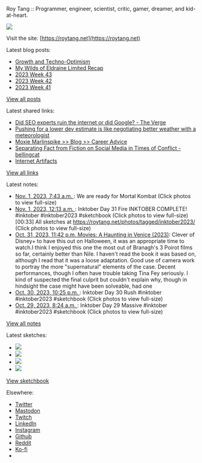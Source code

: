 Roy Tang :: Programmer, engineer, scientist, critic, gamer, dreamer, and kid-at-heart.

![](https://roytang.net/static/img/profile.jpg)

Visit the site: [https://roytang.net](https://roytang.net)

Latest blog posts:

- [Growth and Techno-Optimism](https://roytang.net/2023/10/growth/)
- [My Wilds of Eldraine Limited Recap](https://roytang.net/2023/10/mtgwoe-limited-recap/)
- [2023 Week 43](https://roytang.net/2023/10/2023-week-43/)
- [2023 Week 42](https://roytang.net/2023/10/2023-week-42/)
- [2023 Week 41](https://roytang.net/2023/10/2023-week-41/)

[View all posts](https://roytang.net/blog)

Latest shared links:

- [Did SEO experts ruin the internet or did Google? - The Verge](https://roytang.net/2023/11/f95dda4e8b27f6d4374e930f07a632ab/)
- [Pushing for a lower dev estimate is like negotiating better weather with a meteorologist](https://roytang.net/2023/10/55bddacff0d7dd7ad732da1840712ed9/)
- [Moxie Marlinspike &gt;&gt; Blog &gt;&gt; Career Advice](https://roytang.net/2023/10/437f642305850099cb4c2fad4e239947/)
- [Separating Fact from Fiction on Social Media in Times of Conflict - bellingcat](https://roytang.net/2023/10/3ecc8680516b1abb938f340a4cb36cd3/)
- [Internet Artifacts](https://roytang.net/2023/10/e087b824d8e9251430366a8aa51f219d/)

[View all links](https://roytang.net/links)

Latest notes:

- [Nov. 1, 2023, 7:43 a.m. ](https://roytang.net/2023/11/111332281464991970/): We are ready for Mortal Kombat (Click photos to view full-size)
- [Nov. 1, 2023, 12:13 a.m. ](https://roytang.net/2023/11/111330514005305058/): Inktober Day 31 Fire INKTOBER COMPLETE! #inktober #inktober2023 #sketchbook (Click photos to view full-size) [00:33] All sketches at https://roytang.net/photos/tagged/inktober2023/ (Click photos to view full-size)
- [Oct. 31, 2023, 11:42 p.m. Movies: A Haunting in Venice (2023)](https://roytang.net/2023/10/a-haunting-in-venice-2023/): Clever of Disney+ to have this out on Halloween, it was an appropriate time to watch.I think I enjoyed this one the most out of Branagh&#x27;s 3 Poirot films so far, certainly better than Nile. I haven&#x27;t read the book it was based on, although I read that it was a loose adaptation. Good use of camera work to portray the more &quot;supernatural&quot; elements of the case. Decent performances, though I often have trouble taking Tina Fey seriously. I kind of suspected the final culprit but couldn&#x27;t explain why, though in hindsight the case might have been solveable, had one
- [Oct. 30, 2023, 10:25 p.m. ](https://roytang.net/2023/10/111324425081407655/): Inktober Day 30 Rush #inktober #inktober2023 #sketchbook (Click photos to view full-size)
- [Oct. 29, 2023, 8:24 a.m. ](https://roytang.net/2023/10/111315457534348052/): Inktober Day 29 Massive #inktober #inktober2023 #sketchbook (Click photos to view full-size)

[View all notes](https://roytang.net/notes)

Latest sketches:


- ![](https://roytang.net/media/cache/c3/52/c3524701d7d18fa2b6b280d4437c7ba1.jpg)
- ![](https://roytang.net/media/cache/b8/6e/b86e3f7c5db451a5bf40260cdf52e2c0.jpg)
- ![](https://roytang.net/media/cache/09/11/09119bc377da2a1bf7e9d18251a6b7a6.jpg)
- ![](https://roytang.net/media/cache/3c/7d/3c7d410c1cd355b7897272dd51e3b61a.jpg)

[View sketchbook](https://roytang.net/albums/sketchbook)


Elsewhere:

- [Twitter](https://twitter.com/roytang)
- [Mastodon](https://indieweb.social/@roytang)
- [Twitch](https://twitch.tv/twitchyroy)
- [LinkedIn](https://www.linkedin.com/in/roytang)
- [Instagram](https://instagram.com/roytang0400)
- [Github](https://github.com/roytang)
- [Reddit](https://reddit.com/u/hungryroy)
- [Ko-fi](https://ko-fi.com/roytang)
- [](mailto:hello@roytang.net)